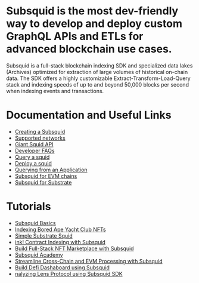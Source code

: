 # Subsquid is the most dev-friendly way to develop and deploy custom GraphQL APIs and ETLs for advanced blockchain use cases.
Subsquid is a full-stack blockchain indexing SDK and specialized data lakes (Archives) optimized for extraction of large volumes of historical on-chain data.
The SDK offers a highly customizable Extract-Transform-Load-Query stack and indexing speeds of up to and beyond 50,000 blocks per second when indexing events and transactions.

# Documentation and Useful Links
- [Creating a Subsquid](https://docs.subsquid.io/tutorials/)
- [Supported networks](https://docs.subsquid.io/evm-indexing/supported-networks/)
- [Giant Squid API](https://docs.subsquid.io/giant-squid-api/)
- [Developer FAQs](https://docs.subsquid.io/faq/)
- [Query a squid](https://docs.subsquid.io/query-squid/)
- [Deploy a squid](https://docs.subsquid.io/deploy-squid/)
- [Querying from an Application](https://thegraph.com/docs/en/querying/querying-from-an-application/)
- [Subsquid for EVM chains](https://docs.subsquid.io/examples/evm/)
- [Subsquid for Substrate](https://docs.subsquid.io/examples/substrate/)

# Tutorials
- [Subsquid Basics](https://docs.subsquid.io/basics/)
- [Indexing Bored Ape Yacht Club NFTs](https://docs.subsquid.io/tutorials/bayc/)
- [Simple Substrate Squid](https://docs.subsquid.io/tutorials/create-a-simple-squid/)
- [ink! Contract Indexing with Subsquid]( https://docs.subsquid.io/tutorials/create-a-wasm-processing-squid/)
- [Build Full-Stack NFT Marketplace with Subsquid]( https://www.youtube.com/watch?v=Kt8qDmREDKU&ab_channel=subsquid)
- [Subsquid Academy](https://www.youtube.com/watch?v=x4fEP0KJ3OE&list=PLH2948XqklrgTvG6-ro3eqS17j7n_raiN&ab_channel=subsquid)
- [Streamline Cross-Chain and EVM Processing with Subsquid](https://academy.moonbeam.network/p/moonbeam-subsquid)
- [Build Defi Dashaboard using Subsquid](https://www.youtube.com/watch?v=KVabPQqdKno&ab_channel=subsquid)
- [nalyzing Lens Protocol using Subsquid SDK](https://www.youtube.com/watch?v=6xAEEwlNm4E&ab_channel=subsquid)




